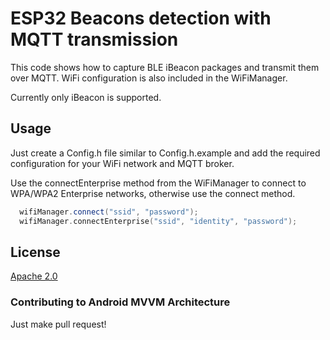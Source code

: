 # ESP32 Beacons detection with MQTT transmission

This code shows how to capture BLE iBeacon packages and transmit them over MQTT. WiFi configuration is also included in the WiFiManager.

Currently only iBeacon is supported.

## Usage

Just create a Config.h file similar to Config.h.example and add the required configuration for your WiFi network and MQTT broker. 

Use the connectEnterprise method from the WiFiManager to connect to WPA/WPA2 Enterprise networks, otherwise use the connect method.

```cpp
  wifiManager.connect("ssid", "password");
  wifiManager.connectEnterprise("ssid", "identity", "password");
```

## License
[Apache 2.0](https://choosealicense.com/licenses/apache-2.0/)

### Contributing to Android MVVM Architecture
Just make pull request!